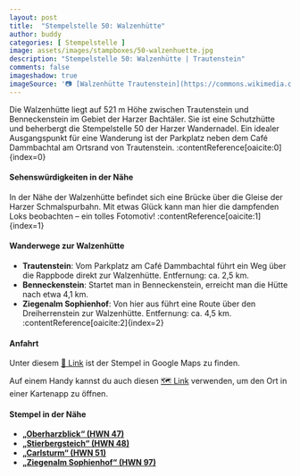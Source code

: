 ```yaml
---
layout: post
title:  "Stempelstelle 50: Walzenhütte"
author: buddy
categories: [ Stempelstelle ]
image: assets/images/stampboxes/50-walzenhuette.jpg
description: "Stempelstelle 50: Walzenhütte | Trautenstein"
comments: false
imageshadow: true
imageSource: '📷 [Walzenhütte Trautenstein](https://commons.wikimedia.org/wiki/File:Walzenh%C3%BCtte_Trautenstein.jpg) von <a href="//commons.wikimedia.org/wiki/User:B.Thomas95" title="User:B.Thomas95">Thomas Binder</a> unter Lizenz [CC BY-SA 4.0](https://creativecommons.org/licenses/by-sa/4.0)'
---
```


Die Walzenhütte liegt auf 521 m Höhe zwischen Trautenstein und Benneckenstein im Gebiet der Harzer Bachtäler. Sie ist eine Schutzhütte und beherbergt die Stempelstelle 50 der Harzer Wandernadel. Ein idealer Ausgangspunkt für eine Wanderung ist der Parkplatz neben dem Café Dammbachtal am Ortsrand von Trautenstein. :contentReference[oaicite:0]{index=0}

#### Sehenswürdigkeiten in der Nähe

In der Nähe der Walzenhütte befindet sich eine Brücke über die Gleise der Harzer Schmalspurbahn. Mit etwas Glück kann man hier die dampfenden Loks beobachten – ein tolles Fotomotiv! :contentReference[oaicite:1]{index=1}

#### Wanderwege zur Walzenhütte

- **Trautenstein**: Vom Parkplatz am Café Dammbachtal führt ein Weg über die Rappbode direkt zur Walzenhütte. Entfernung: ca. 2,5 km.
- **Benneckenstein**: Startet man in Benneckenstein, erreicht man die Hütte nach etwa 4,1 km.
- **Ziegenalm Sophienhof**: Von hier aus führt eine Route über den Dreiherrenstein zur Walzenhütte. Entfernung: ca. 4,5 km. :contentReference[oaicite:2]{index=2}

#### Anfahrt

Unter diesem [📍 Link](https://www.google.com/maps/dir/?api=1&origin=&destination=51.66103%2C%2010.76721) ist der Stempel in Google Maps zu finden.

<div class="android-only">
  Auf einem Handy kannst du auch diesen 
  <a href="geo:51.66103,10.76721">🗺️ Link</a> 
  verwenden, um den Ort in einer Kartenapp zu öffnen.
  <p></p>
</div>

#### Stempel in der Nähe

- [**„Oberharzblick“ (HWN 47)**](/stempelstelle-47-oberharzblick)
- [**„Stierbergsteich“ (HWN 48)**](/stempelstelle-48-stierbergsteich)
- [**„Carlsturm“ (HWN 51)**](/stempelstelle-51-carlsturm)
- [**„Ziegenalm Sophienhof“ (HWN 97)**](/stempelstelle-97-ziegenalm-sophienhof)
